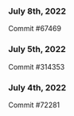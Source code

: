 ### July 8th, 2022

Commit #67469

### July 5th, 2022

Commit #314353


### July 4th, 2022

Commit #72281
